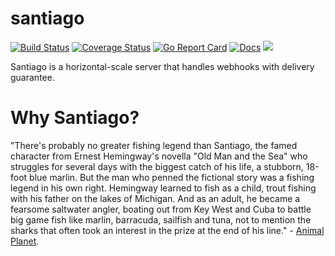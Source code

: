 # santiago

[![Build Status](https://travis-ci.org/topfreegames/santiago.svg?branch=master)](https://travis-ci.org/topfreegames/santiago)
[![Coverage Status](https://coveralls.io/repos/github/topfreegames/santiago/badge.svg?branch=master)](https://coveralls.io/github/topfreegames/santiago?branch=master)
[![Go Report Card](https://goreportcard.com/badge/github.com/topfreegames/santiago)](https://goreportcard.com/report/github.com/topfreegames/santiago)
[![Docs](https://readthedocs.org/projects/snt/badge/?version=latest
)](http://snt.readthedocs.io/en/latest/)
[![](https://imagelayers.io/badge/tfgco/santiago:latest.svg)](https://imagelayers.io/?images=tfgco/santiago:latest 'Khan Image Layers')

Santiago is a horizontal-scale server that handles webhooks with delivery guarantee.

# Why Santiago?

"There's probably no greater fishing legend than Santiago, the famed character from Ernest Hemingway's novella "Old Man and the Sea" who struggles for several days with the biggest catch of his life, a stubborn, 18-foot blue marlin. But the man who penned the fictional story was a fishing legend in his own right. Hemingway learned to fish as a child, trout fishing with his father on the lakes of Michigan. And as an adult, he became a fearsome saltwater angler, boating out from Key West and Cuba to battle big game fish like marlin, barracuda, sailfish and tuna, not to mention the sharks that often took an interest in the prize at the end of his line." - [Animal Planet](http://www.animalplanet.com/wild-animals/5-ernest-hemingway/).
